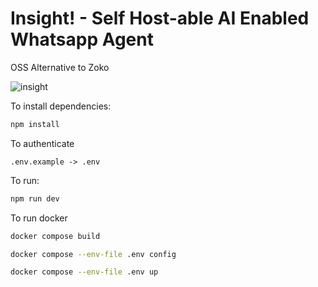 # Insight! - Self Host-able AI Enabled Whatsapp Agent
OSS Alternative to Zoko

![insight](https://github.com/user-attachments/assets/42645a0c-adf7-4c21-8502-2b6979ca01a1)


To install dependencies:

```bash
npm install
```

To authenticate

```
.env.example -> .env
```

To run:

```bash
npm run dev
```

To run docker

```bash
docker compose build
```

```bash
docker compose --env-file .env config
```

```bash
docker compose --env-file .env up
```
